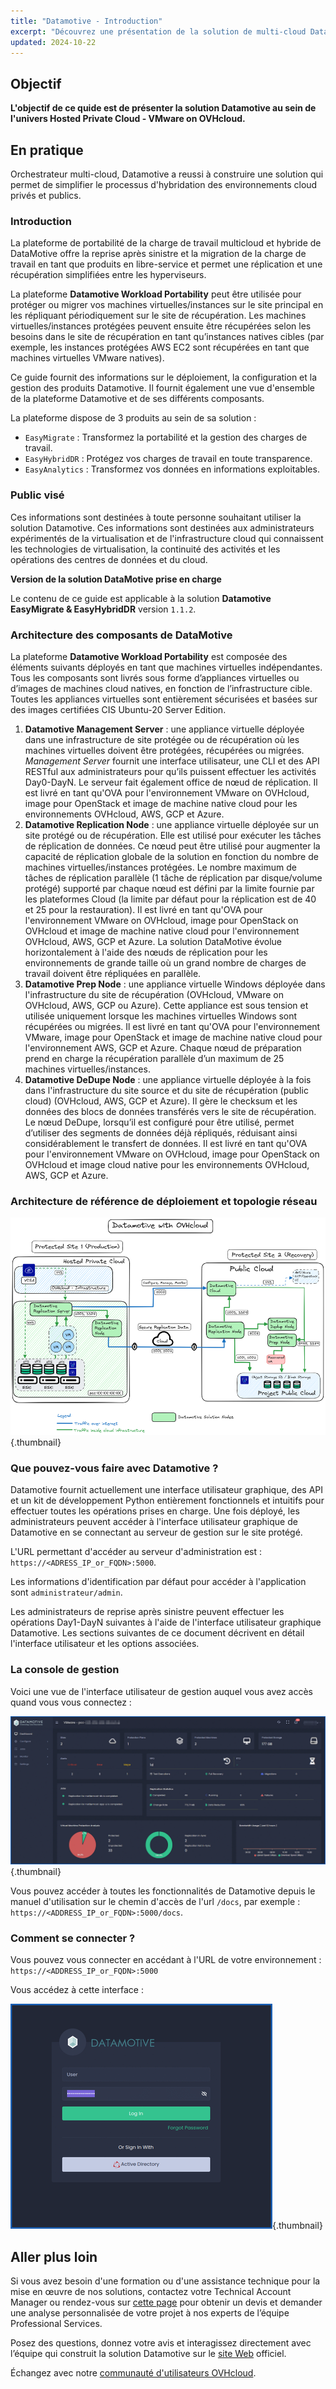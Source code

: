 ```yaml
---
title: "Datamotive - Introduction"
excerpt: "Découvrez une présentation de la solution de multi-cloud Datamotive, pour une hybridation de Hosted Private Cloud - VMware on OVHcloud avec d'autres plateformes"
updated: 2024-10-22
---
```


## Objectif

**L'objectif de ce quide est de présenter la solution Datamotive au sein de l'univers Hosted Private Cloud - VMware on OVHcloud.**

## En pratique

Orchestrateur multi-cloud, Datamotive a reussi à construire une solution qui permet de simplifier le processus d'hybridation des environnements cloud privés et publics.

### Introduction

La plateforme de portabilité de la charge de travail multicloud et hybride de DataMotive offre la reprise après sinistre et la migration de la charge de travail en tant que produits en libre-service et permet une réplication et une récupération simplifiées entre les hyperviseurs.

La plateforme **Datamotive Workload Portability** peut être utilisée pour protéger ou migrer vos machines virtuelles/instances sur le site principal en les répliquant périodiquement sur le site de récupération. Les machines virtuelles/instances protégées peuvent ensuite être récupérées selon les besoins dans le site de récupération en tant qu’instances natives cibles (par exemple, les instances protégées AWS EC2 sont récupérées en tant que machines virtuelles VMware natives).

Ce guide fournit des informations sur le déploiement, la configuration et la gestion des produits Datamotive. Il fournit également une vue d'ensemble de la plateforme Datamotive et de ses différents composants.

La plateforme dispose de 3 produits au sein de sa solution :

- `EasyMigrate` : Transformez la portabilité et la gestion des charges de travail.
- `EasyHybridDR` : Protégez vos charges de travail en toute transparence.
- `EasyAnalytics` : Transformez vos données en informations exploitables.

### Public visé

Ces informations sont destinées à toute personne souhaitant utiliser la solution Datamotive. Ces informations sont destinées aux administrateurs expérimentés de la virtualisation et de l'infrastructure cloud qui connaissent les technologies de virtualisation, la continuité des activités et les opérations des centres de données et du cloud.

**Version de la solution DataMotive prise en charge**

Le contenu de ce guide est applicable à la solution **Datamotive EasyMigrate & EasyHybridDR** version `1.1.2`.

### Architecture des composants de DataMotive

La plateforme **Datamotive Workload Portability** est composée des éléments suivants déployés en tant que machines virtuelles indépendantes. Tous les composants sont livrés sous forme d’appliances virtuelles ou d’images de machines cloud natives, en fonction de l’infrastructure cible. Toutes les appliances virtuelles sont entièrement sécurisées et basées sur des images certifiées CIS Ubuntu-20 Server Edition.

1. **Datamotive Management Server** : une appliance virtuelle déployée dans une infrastructure de site protégée ou de récupération où les machines virtuelles doivent être protégées, récupérées ou migrées. *Management Server* fournit une interface utilisateur, une CLI et des API RESTful aux administrateurs pour qu’ils puissent effectuer les activités Day0-DayN. Le serveur fait également office de nœud de réplication. Il est livré en tant qu'OVA pour l'environnement VMware on OVHcloud, image pour OpenStack et image de machine native cloud pour les environnements OVHcloud, AWS, GCP et Azure.
2. **Datamotive Replication Node** : une appliance virtuelle déployée sur un site protégé ou de récupération. Elle est utilisé pour exécuter les tâches de réplication de données. Ce nœud peut être utilisé pour augmenter la capacité de réplication globale de la solution en fonction du nombre de machines virtuelles/instances protégées. Le nombre maximum de tâches de réplication parallèle (1 tâche de réplication par disque/volume protégé) supporté par chaque nœud est défini par la limite fournie par les plateformes Cloud (la limite par défaut pour la réplication est de 40 et 25 pour la restauration). Il est livré en tant qu'OVA pour l'environnement VMware on OVHcloud, image pour OpenStack on OVHcloud et image de machine native cloud pour l'environnement OVHcloud, AWS, GCP et Azure. La solution DataMotive évolue horizontalement à l'aide des nœuds de réplication pour les environnements de grande taille où un grand nombre de charges de travail doivent être répliquées en parallèle.
3. **Datamotive Prep Node** : une appliance virtuelle Windows déployée dans l'infrastructure du site de récupération (OVHcloud, VMware on OVHcloud, AWS, GCP ou Azure). Cette appliance est sous tension et utilisée uniquement lorsque les machines virtuelles Windows sont récupérées ou migrées. Il est livré en tant qu'OVA pour l'environnement VMware, image pour OpenStack et image de machine native cloud pour l'environnement AWS, GCP et Azure. Chaque nœud de préparation prend en charge la récupération parallèle d’un maximum de 25 machines virtuelles/instances.
4. **Datamotive DeDupe Node** : une appliance virtuelle déployée à la fois dans l'infrastructure du site source et du site de récupération (public cloud) (OVHcloud, AWS, GCP et Azure). Il gère le checksum et les données des blocs de données transférés vers le site de récupération. Le nœud DeDupe, lorsqu’il est configuré pour être utilisé, permet d’utiliser des segments de données déjà répliqués, réduisant ainsi considérablement le transfert de données. Il est livré en tant qu'OVA pour l'environnement VMware on OVHcloud, image pour OpenStack on OVHcloud et image cloud native pour les environnements OVHcloud, AWS, GCP et Azure.

### Architecture de référence de déploiement et topologie réseau

![Datamotive](images/datamotive_schema.png){.thumbnail}

### Que pouvez-vous faire avec Datamotive ?

Datamotive fournit actuellement une interface utilisateur graphique, des API et un kit de développement Python entièrement fonctionnels et intuitifs pour effectuer toutes les opérations prises en charge. Une fois déployé, les administrateurs peuvent accéder à l'interface utilisateur graphique de Datamotive en se connectant au serveur de gestion sur le site protégé. 

L'URL permettant d'accéder au serveur d'administration est : `https://<ADRESS_IP_or_FQDN>:5000`.

Les informations d'identification par défaut pour accéder à l'application sont `administrateur/admin`.

Les administrateurs de reprise après sinistre peuvent effectuer les opérations Day1-DayN suivantes à l'aide de l'interface utilisateur graphique Datamotive. Les sections suivantes de ce document décrivent en détail l'interface utilisateur et les options associées.

### La console de gestion

Voici une vue de l'interface utilisateur de gestion auquel vous avez accès quand vous vous connectez :

![Datamotive Console](images/datamotive_dashboard.png){.thumbnail}

Vous pouvez accéder à toutes les fonctionnalités de Datamotive depuis le manuel d'utilisation sur le chemin d'accès de l'url `/docs`, par exemple : `https://<ADDRESS_IP_or_FQDN>:5000/docs`.

### Comment se connecter ?

Vous pouvez vous connecter en accédant à l'URL de votre environnement : `https://<ADDRESS_IP_or_FQDN>:5000`

Vous accédez à cette interface :

![Datamotive Login](images/datamotive_login.png){.thumbnail}

## Aller plus loin

Si vous avez besoin d'une formation ou d'une assistance technique pour la mise en œuvre de nos solutions, contactez votre Technical Account Manager ou rendez-vous sur [cette page](/links/professional-services) pour obtenir un devis et demander une analyse personnalisée de votre projet à nos experts de l’équipe Professional Services.

Posez des questions, donnez votre avis et interagissez directement avec l’équipe qui construit la solution Datamotive sur le [site Web](<https://www.datamotive.io/>) officiel.

Échangez avec notre [communauté d'utilisateurs OVHcloud](/links/community).